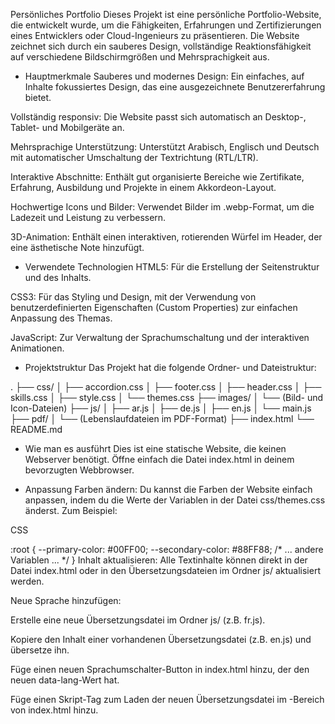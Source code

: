 Persönliches Portfolio
Dieses Projekt ist eine persönliche Portfolio-Website, die entwickelt wurde, um die Fähigkeiten, Erfahrungen und Zertifizierungen eines Entwicklers oder Cloud-Ingenieurs zu präsentieren. Die Website zeichnet sich durch ein sauberes Design, vollständige Reaktionsfähigkeit auf verschiedene Bildschirmgrößen und Mehrsprachigkeit aus.

- Hauptmerkmale
Sauberes und modernes Design: Ein einfaches, auf Inhalte fokussiertes Design, das eine ausgezeichnete Benutzererfahrung bietet.

Vollständig responsiv: Die Website passt sich automatisch an Desktop-, Tablet- und Mobilgeräte an.

Mehrsprachige Unterstützung: Unterstützt Arabisch, Englisch und Deutsch mit automatischer Umschaltung der Textrichtung (RTL/LTR).

Interaktive Abschnitte: Enthält gut organisierte Bereiche wie Zertifikate, Erfahrung, Ausbildung und Projekte in einem Akkordeon-Layout.

Hochwertige Icons und Bilder: Verwendet Bilder im .webp-Format, um die Ladezeit und Leistung zu verbessern.

3D-Animation: Enthält einen interaktiven, rotierenden Würfel im Header, der eine ästhetische Note hinzufügt.

- Verwendete Technologien
HTML5: Für die Erstellung der Seitenstruktur und des Inhalts.

CSS3: Für das Styling und Design, mit der Verwendung von benutzerdefinierten Eigenschaften (Custom Properties) zur einfachen Anpassung des Themas.

JavaScript: Zur Verwaltung der Sprachumschaltung und der interaktiven Animationen.

- Projektstruktur
Das Projekt hat die folgende Ordner- und Dateistruktur:

.
├── css/
│   ├── accordion.css
│   ├── footer.css
│   ├── header.css
│   ├── skills.css
│   ├── style.css
│   └── themes.css
├── images/
│   └── (Bild- und Icon-Dateien)
├── js/
│   ├── ar.js
│   ├── de.js
│   ├── en.js
│   └── main.js
├── pdf/
│   └── (Lebenslaufdateien im PDF-Format)
├── index.html
└── README.md

- Wie man es ausführt
Dies ist eine statische Website, die keinen Webserver benötigt.
Öffne einfach die Datei index.html in deinem bevorzugten Webbrowser.

- Anpassung
Farben ändern: Du kannst die Farben der Website einfach anpassen, indem du die Werte der Variablen in der Datei css/themes.css änderst. Zum Beispiel:

CSS

:root {
  --primary-color: #00FF00;
  --secondary-color: #88FF88;
  /* ... andere Variablen ... */
}
Inhalt aktualisieren: Alle Textinhalte können direkt in der Datei index.html oder in den Übersetzungsdateien im Ordner js/ aktualisiert werden.

Neue Sprache hinzufügen:

Erstelle eine neue Übersetzungsdatei im Ordner js/ (z.B. fr.js).

Kopiere den Inhalt einer vorhandenen Übersetzungsdatei (z.B. en.js) und übersetze ihn.

Füge einen neuen Sprachumschalter-Button in index.html hinzu, der den neuen data-lang-Wert hat.

Füge einen Skript-Tag zum Laden der neuen Übersetzungsdatei im <head>-Bereich von index.html hinzu.